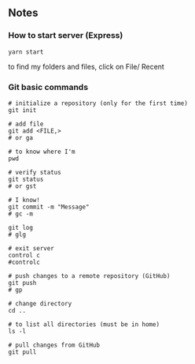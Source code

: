 ## Notes


### How to start server (Express)

```shell
yarn start
```

to find my folders and files, click on File/ Recent


### Git basic commands

```shell
# initialize a repository (only for the first time)
git init

# add file
git add <FILE,>
# or ga

# to know where I'm
pwd

# verify status
git status
# or gst

# I know!
git commit -m "Message"
# gc -m

git log
# glg

# exit server
control c
#controlc

# push changes to a remote repository (GitHub)
git push
# gp

# change directory
cd ..

# to list all directories (must be in home)
ls -l

# pull changes from GitHub
git pull
```